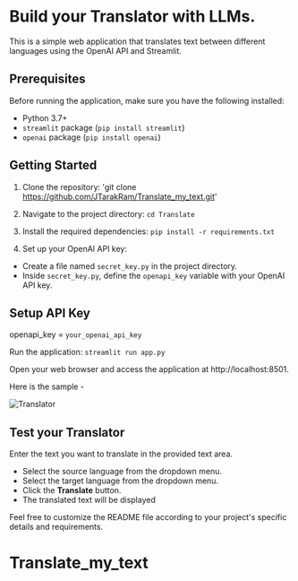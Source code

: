 # Build your Translator with LLMs.

This is a simple web application that translates text between different languages using the OpenAI API and Streamlit.

## Prerequisites

Before running the application, make sure you have the following installed:

- Python 3.7+
- `streamlit` package (`pip install streamlit`)
- `openai` package (`pip install openai`)

## Getting Started

1. Clone the repository: 'git clone https://github.com/JTarakRam/Translate_my_text.git'

2. Navigate to the project directory: `cd Translate`

3. Install the required dependencies: `pip install -r requirements.txt`

4. Set up your OpenAI API key:

- Create a file named `secret_key.py` in the project directory.
- Inside `secret_key.py`, define the `openapi_key` variable with your OpenAI API key.

## Setup API Key

openapi_key = `your_openai_api_key`

Run the application: `streamlit run app.py`

Open your web browser and access the application at http://localhost:8501.

Here is the sample - 

![Translator](image.png)

## Test your Translator 

Enter the text you want to translate in the provided text area.

- Select the source language from the dropdown menu.
- Select the target language from the dropdown menu.
- Click the **Translate** button.
- The translated text will be displayed



Feel free to customize the README file according to your project's specific details and requirements.






# Translate_my_text
